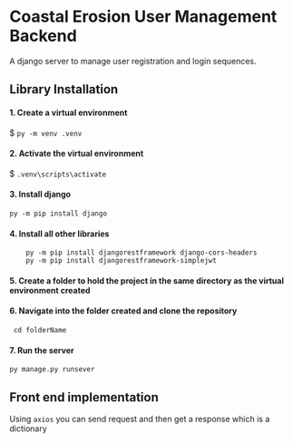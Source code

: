 # Coastal Erosion User Management Backend
A django server to manage user registration and login sequences.

## Library Installation
#### 1. Create a virtual environment
$ ```py -m venv .venv```
#### 2. Activate the virtual environment
$ ```.venv\scripts\activate```
#### 3. Install django
```py -m pip install django```
#### 4. Install all other libraries
```
    py -m pip install djangorestframework django-cors-headers
    py -m pip install djangorestframework-simplejwt
```
#### 5. Create a folder to hold the project in the same directory as the virtual environment created

#### 6. Navigate into the folder created and clone the repository
``` cd folderName```
#### 7. Run the server
``` py manage.py runsever ```


## Front end implementation
Using ```axios``` you can send request and then get a response which is a dictionary






